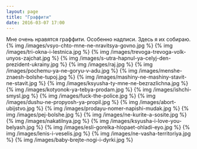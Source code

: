 ```yaml
---
layout: page
title: "Граффити"
date: 2016-03-07 17:00
---
```

Мне очень нравятся граффити. Особенно надписи. Здесь я их собираю.
{% img /images/vsyo-chto-mne-ne-nravitsya-govno.jpg %}
{% img /images/tri-okna-i-lestnica.jpg %}
{% img /images/trevoga-trevoga-volk-unyos-zajchat.jpg %}
{% img /images/s-utra-hapnul-ya-celyj-den-prezident-ukrainy.jpg %}
{% img /images/raj.jpg %}
{% img /images/pochemu-ya-ne-goryu-v-adu.jpg %}
{% img /images/menshe-znaesh-bolshe-tupoj.jpg %}
{% img /images/mashiny-ne-mashiny-stavit-ne-stavit.jpg %}
{% img /images/ksyusha-ty-mne-ne-bezrazlichna.jpg %}
{% img /images/kotyonok-ya-tebya-prodam.jpg %}
{% img /images/ishchi-smysl.jpg %}
{% img /images/fuck-the-police.jpg %}
{% img /images/dushu-ne-propyosh-ya-propil.jpg %}
{% img /images/abort-ubijstvo.jpg %}
{% img /images/prodayu-nomer-napishi-mudak.jpg %}
{% img /images/pej-bolshe.jpg %}
{% img /images/ne-kurite-a-sosite.jpg %}
{% img /images/nakatilnya.jpg %}
{% img /images/ksyusha-i-love-you-belyash.jpg %}
{% img /images/esli-gorelka-hlopaet-ohladi-eyo.jpg %}
{% img /images/lenis-i-veselis.jpg %}
{% img /images/ne-vasha-territoriya.jpg %}
{% img /images/baby-brejte-nogi-i-dyrki.jpg %}